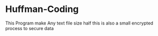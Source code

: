 # Huffman-Coding
This Program make Any text file size half this is also a small encrypted process to secure data
